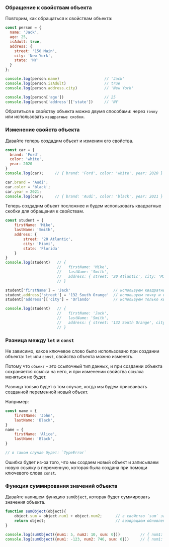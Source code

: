 ### Обращение к свойствам объекта

Повторим, как обращаться к свойствам объекта:

```javascript
const person = {
  name: 'Jack',
  age: 25,
  isAdult: true,
  address: {
    street: '150 Main',
    city: 'New York',
    state: 'NY'
  }
};

console.log(person.name)                    // 'Jack'
console.log(person.isAdult)                 // true
console.log(person.address.city)            // 'New York'

console.log(person['age'])                  // 25
console.log(person['address']['state'])     // 'NY'
```

Обратиться к свойству объекта можно двумя способами: через `точку` или использовать `квадратные скобки`.



### Изменение свойств объекта

Давайте теперь создадим объект и изменим его свойства.

```javascript
const car = {
  brand: 'Ford',
  color: 'white',
  year: 2020
}
console.log(car);     // { brand: 'Ford', color: 'white', year: 2020 }

car.brand = 'Audi';
car.color = 'black';
car.year = 2021;
console.log(car);     // { brand: 'Audi', color: 'black', year: 2021 }
```

Теперь создадим объект посложнее и будем использовать квадратные скобки для обращения к свойствам.

```javascript
const student = {
    firstName: 'Mike',
    lastName: 'Smith',
    address: {
        street: '20 Atlantic',
        city: 'Miami',
        state: 'Florida'
    }
}
console.log(student)   // {
                       //   firstName: 'Mike',
                       //   lastName: 'Smith',
                       //   address: { street: '20 Atlantic', city: 'Miami', state: 'Florida' }
                       // }

student['firstName'] = 'Jack'                   // используем квадратные скобки для обращения по ключу
student.address['street'] = '132 South Orange'  // используем точку и квадратные скобки для обращения по ключу
student['address']['city'] = 'Orlando'          // используем только квадратные скобки для обращения по ключу

console.log(student)   // {
                       //   firstName: 'Jack',
                       //   lastName: 'Smith',
                       //   address: { street: '132 South Orange', city: 'Orlando', state: 'Florida' }
                       // }
```



### Разница между `let` и `const`

Не зависимо, какое ключевое слово было использовано при создании объекта: `let` или `const`, свойства объекта можно изменять.

Потому что `объект` - это ссылочный тип данных, и при создании объекта сохраняется ссылка на него, и при изменении свойства ссылка меняться не будет.

Разница только будет в том случае, когда мы будем присваивать созданной переменной новый объект.

Например:

```javascript
const name = {
    firstName: 'John',
    lastName: 'Black',
}
name = {
    firstName: 'Alice',
    lastName: 'Black',
}

// в таком случае будет: `TypeError`
```
Ошибка будет из-за того, что мы создаем новый объект и записываем новую ссылку в переменную, которая была создана при помощи ключевого слова `const`.



### Функция суммирования значений объекта

Давайте напишем функцию `sumObject`, которая будет суммировать значения объекта.

```javascript
function sumObject(object){
    object.sum = object.num1 + object.num2;      // в свойство `sum` записываем результат суммирования
    return object;                               // возвращаем обновленный объект
}

console.log(sumObject({num1: 5, num2: 10, sum: 0}))         // { num1: 5, num2: 10, sum: 15 }
console.log(sumObject({num1: -123, num2: 746, sum: 0}))     // { num1: -123, num2: 746, sum: 623 }
```
